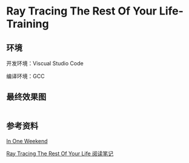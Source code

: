 # Ray Tracing The Rest Of Your Life-Training


## 环境
开发环境：Viscual Studio Code

编译环境：GCC


## 最终效果图

![]()

## 参考资料

[In One Weekend](http://in1weekend.blogspot.com/)

[Ray Tracing The Rest Of Your Life 阅读笔记](https://asurudo.top/s/zQ_OyzaCD)
